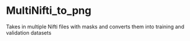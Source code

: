 # MultiNifti_to_png
Takes in multiple Nifti files with masks and converts them into training and validation datasets
